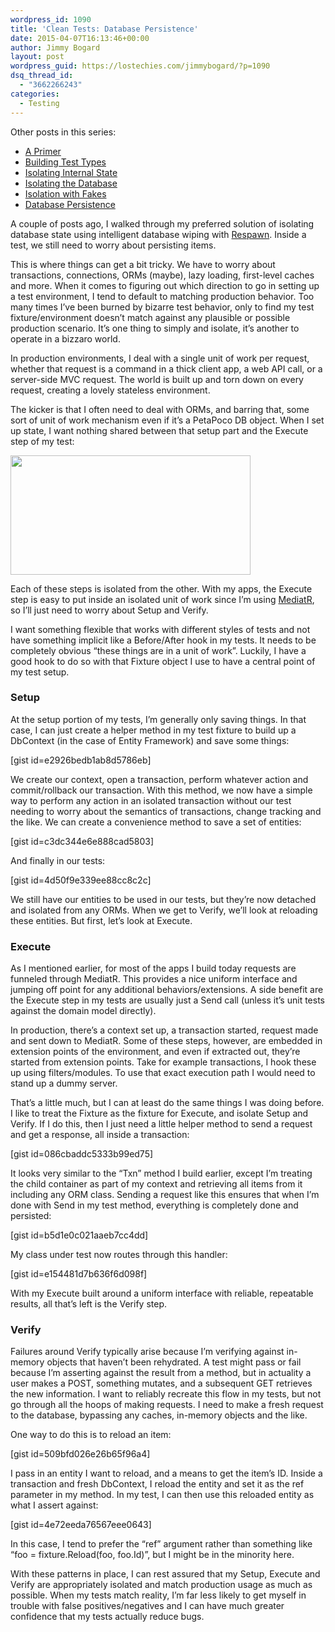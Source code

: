 ```yaml
---
wordpress_id: 1090
title: 'Clean Tests: Database Persistence'
date: 2015-04-07T16:13:46+00:00
author: Jimmy Bogard
layout: post
wordpress_guid: https://lostechies.com/jimmybogard/?p=1090
dsq_thread_id:
  - "3662266243"
categories:
  - Testing
---
```

Other posts in this series:

  * [A Primer](http://lostechies.com/jimmybogard/2015/01/29/clean-tests-a-primer/)
  * [Building Test Types](http://lostechies.com/jimmybogard/2015/02/05/clean-tests-building-test-types/)
  * [Isolating Internal State](http://lostechies.com/jimmybogard/2015/02/17/clean-tests-isolating-internal-state/)
  * [Isolating the Database](http://lostechies.com/jimmybogard/2015/03/02/clean-tests-isolating-the-database/)
  * [Isolation with Fakes](https://lostechies.com/jimmybogard/2015/03/24/clean-tests-isolation-with-fakes/)
  * [Database Persistence](https://lostechies.com/jimmybogard/2015/04/07/clean-tests-database-peristence)

A couple of posts ago, I walked through my preferred solution of isolating database state using intelligent database wiping with [Respawn](https://github.com/jbogard/respawn). Inside a test, we still need to worry about persisting items.

This is where things can get a bit tricky. We have to worry about transactions, connections, ORMs (maybe), lazy loading, first-level caches and more. When it comes to figuring out which direction to go in setting up a test environment, I tend to default to matching production behavior. Too many times I&#8217;ve been burned by bizarre test behavior, only to find my test fixture/environment doesn&#8217;t match against any plausible or possible production scenario. It&#8217;s one thing to simply and isolate, it&#8217;s another to operate in a bizzaro world.

In production environments, I deal with a single unit of work per request, whether that request is a command in a thick client app, a web API call, or a server-side MVC request. The world is built up and torn down on every request, creating a lovely stateless environment.

The kicker is that I often need to deal with ORMs, and barring that, some sort of unit of work mechanism even if it&#8217;s a PetaPoco DB object. When I set up state, I want nothing shared between that setup part and the Execute step of my test:

[<img class="alignnone  wp-image-1091" title="Picture1" src="https://lostechies.com/jimmybogard/files/2015/04/Picture1.png" alt="" width="384" height="191" />](https://lostechies.com/jimmybogard/files/2015/04/Picture1.png)

Each of these steps is isolated from the other. With my apps, the Execute step is easy to put inside an isolated unit of work since I&#8217;m using [MediatR](https://github.com/jbogard/mediatr), so I&#8217;ll just need to worry about Setup and Verify.

I want something flexible that works with different styles of tests and not have something implicit like a Before/After hook in my tests. It needs to be completely obvious &#8220;these things are in a unit of work&#8221;. Luckily, I have a good hook to do so with that Fixture object I use to have a central point of my test setup.

### Setup

At the setup portion of my tests, I&#8217;m generally only saving things. In that case, I can just create a helper method in my test fixture to build up a DbContext (in the case of Entity Framework) and save some things:

[gist id=e2926bedb1ab8d5786eb]

We create our context, open a transaction, perform whatever action and commit/rollback our transaction. With this method, we now have a simple way to perform any action in an isolated transaction without our test needing to worry about the semantics of transactions, change tracking and the like. We can create a convenience method to save a set of entities:

[gist id=c3dc344e6e888cad5803]

And finally in our tests:

[gist id=4d50f9e339ee88cc8c2c]

We still have our entities to be used in our tests, but they&#8217;re now detached and isolated from any ORMs. When we get to Verify, we&#8217;ll look at reloading these entities. But first, let&#8217;s look at Execute.

### Execute

As I mentioned earlier, for most of the apps I build today requests are funneled through MediatR. This provides a nice uniform interface and jumping off point for any additional behaviors/extensions. A side benefit are the Execute step in my tests are usually just a Send call (unless it&#8217;s unit tests against the domain model directly).

In production, there&#8217;s a context set up, a transaction started, request made and sent down to MediatR. Some of these steps, however, are embedded in extension points of the environment, and even if extracted out, they&#8217;re started from extension points. Take for example transactions, I hook these up using filters/modules. To use that exact execution path I would need to stand up a dummy server.

That&#8217;s a little much, but I can at least do the same things I was doing before. I like to treat the Fixture as the fixture for Execute, and isolate Setup and Verify. If I do this, then I just need a little helper method to send a request and get a response, all inside a transaction:

[gist id=086cbaddc5333b99ed75]

It looks very similar to the &#8220;Txn&#8221; method I build earlier, except I&#8217;m treating the child container as part of my context and retrieving all items from it including any ORM class. Sending a request like this ensures that when I&#8217;m done with Send in my test method, everything is completely done and persisted:

[gist id=b5d1e0c021aaeb7cc4dd]

My class under test now routes through this handler:

[gist id=e154481d7b636f6d098f]

With my Execute built around a uniform interface with reliable, repeatable results, all that&#8217;s left is the Verify step.

### Verify

Failures around Verify typically arise because I&#8217;m verifying against in-memory objects that haven&#8217;t been rehydrated. A test might pass or fail because I&#8217;m asserting against the result from a method, but in actuality a user makes a POST, something mutates, and a subsequent GET retrieves the new information. I want to reliably recreate this flow in my tests, but not go through all the hoops of making requests. I need to make a fresh request to the database, bypassing any caches, in-memory objects and the like.

One way to do this is to reload an item:

[gist id=509bfd026e26b65f96a4]

I pass in an entity I want to reload, and a means to get the item&#8217;s ID. Inside a transaction and fresh DbContext, I reload the entity and set it as the ref parameter in my method. In my test, I can then use this reloaded entity as what I assert against:

[gist id=4e72eeda76567eee0643]

In this case, I tend to prefer the &#8220;ref&#8221; argument rather than something like &#8220;foo = fixture.Reload(foo, foo.Id)&#8221;, but I might be in the minority here.

With these patterns in place, I can rest assured that my Setup, Execute and Verify are appropriately isolated and match production usage as much as possible. When my tests match reality, I&#8217;m far less likely to get myself in trouble with false positives/negatives and I can have much greater confidence that my tests actually reduce bugs.